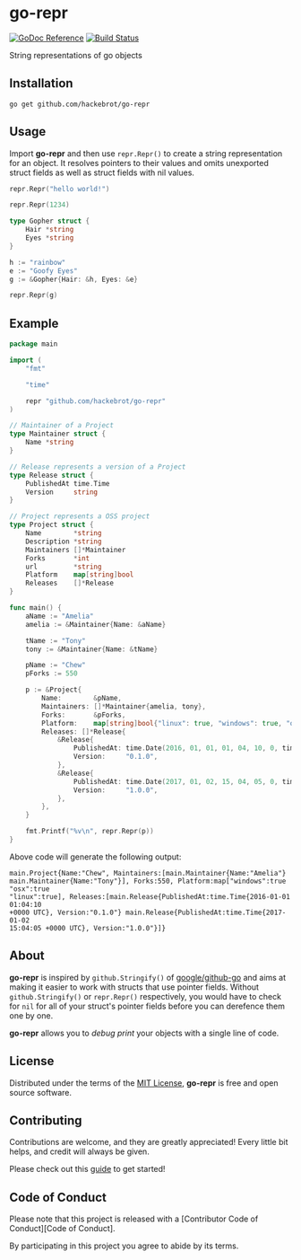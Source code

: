 # go-repr

[![GoDoc Reference][godoc_badge]][godoc]
[![Build Status][travis_badge]][travis]

String representations of go objects

## Installation

``go get github.com/hackebrot/go-repr``

## Usage

Import **go-repr** and then use ``repr.Repr()`` to create a string
representation for an object. It resolves pointers to their values and omits
unexported struct fields as well as struct fields with nil values.

```go
repr.Repr("hello world!")

repr.Repr(1234)

type Gopher struct {
    Hair *string
    Eyes *string
}

h := "rainbow"
e := "Goofy Eyes"
g := &Gopher{Hair: &h, Eyes: &e}

repr.Repr(g)
```

## Example

```go
package main

import (
	"fmt"

	"time"

	repr "github.com/hackebrot/go-repr"
)

// Maintainer of a Project
type Maintainer struct {
	Name *string
}

// Release represents a version of a Project
type Release struct {
	PublishedAt time.Time
	Version     string
}

// Project represents a OSS project
type Project struct {
	Name        *string
	Description *string
	Maintainers []*Maintainer
	Forks       *int
	url         *string
	Platform    map[string]bool
	Releases    []*Release
}

func main() {
	aName := "Amelia"
	amelia := &Maintainer{Name: &aName}

	tName := "Tony"
	tony := &Maintainer{Name: &tName}

	pName := "Chew"
	pForks := 550

	p := &Project{
		Name:        &pName,
		Maintainers: []*Maintainer{amelia, tony},
		Forks:       &pForks,
		Platform:    map[string]bool{"linux": true, "windows": true, "osx": true},
		Releases: []*Release{
			&Release{
				PublishedAt: time.Date(2016, 01, 01, 01, 04, 10, 0, time.UTC),
				Version:     "0.1.0",
			},
			&Release{
				PublishedAt: time.Date(2017, 01, 02, 15, 04, 05, 0, time.UTC),
				Version:     "1.0.0",
			},
		},
	}

	fmt.Printf("%v\n", repr.Repr(p))
}
```

Above code will generate the following output:

```text
main.Project{Name:"Chew", Maintainers:[main.Maintainer{Name:"Amelia"}
main.Maintainer{Name:"Tony"}], Forks:550, Platform:map["windows":true "osx":true 
"linux":true], Releases:[main.Release{PublishedAt:time.Time{2016-01-01 01:04:10 
+0000 UTC}, Version:"0.1.0"} main.Release{PublishedAt:time.Time{2017-01-02 
15:04:05 +0000 UTC}, Version:"1.0.0"}]}
```


## About

**go-repr** is inspired by ``github.Stringify()`` of
[google/github-go][go-github] and aims at making it easier to work with
structs that use pointer fields. Without ``github.Stringify()`` or
``repr.Repr()`` respectively, you would have to check for ``nil`` for all of
your struct's pointer fields before you can derefence them one by one.

**go-repr** allows you to *debug print* your objects with a single line of
code.

## License

Distributed under the terms of the [MIT License][MIT], **go-repr** is
free and open source software.


## Contributing

Contributions are welcome, and they are greatly appreciated! Every
little bit helps, and credit will always be given.

Please check out this [guide][contributing] to get started!


## Code of Conduct

Please note that this project is released with a
[Contributor Code of Conduct][Code of Conduct].

By participating in this project you agree to abide by its terms.


[contributing]: CONTRIBUTING.md
[go-github]: https://github.com/google/go-github
[godoc_badge]: https://img.shields.io/badge/go-documentation-blue.svg?style=flat
[godoc]: https://godoc.org/github.com/hackebrot/go-repr (See GoDoc Reference)
[MIT]: LICENSE
[travis_badge]: https://img.shields.io/travis/hackebrot/go-repr.svg?style=flat
[travis]: https://travis-ci.org/hackebrot/go-repr (See Build Status on Travis CI)
